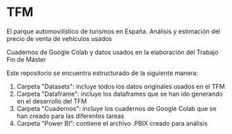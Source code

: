 # TFM

El parque automovilístico de turismos en España. Análisis y estimación del precio de venta de vehículos usados

Cuadernos de Google Colab y datos usados en la elaboración del Trabajo Fin de Máster

Este repositorio se encuentra estructurado de la siguiente manera:

1. Carpeta "Datasets": incluye todos los datos originales usados en el TFM
2. Carpeta "Dataframe": incluye los dataframes que se han ido generando en el desarrollo del TFM
3. Carpeta "Cuadernos": incluye los cuadernos de Google Colab que se han creado para las diferentes tareas
4. Carpeta "Power BI": contiene el archivo .PBIX creado para análisis
